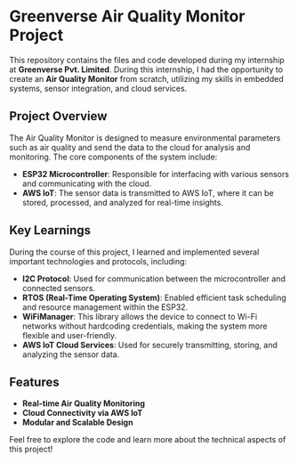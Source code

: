 # Greenverse Air Quality Monitor Project

This repository contains the files and code developed during my internship at **Greenverse Pvt. Limited**. During this internship, I had the opportunity to create an **Air Quality Monitor** from scratch, utilizing my skills in embedded systems, sensor integration, and cloud services.

## Project Overview

The Air Quality Monitor is designed to measure environmental parameters such as air quality and send the data to the cloud for analysis and monitoring. The core components of the system include:

- **ESP32 Microcontroller**: Responsible for interfacing with various sensors and communicating with the cloud.
- **AWS IoT**: The sensor data is transmitted to AWS IoT, where it can be stored, processed, and analyzed for real-time insights.

## Key Learnings

During the course of this project, I learned and implemented several important technologies and protocols, including:

- **I2C Protocol**: Used for communication between the microcontroller and connected sensors.
- **RTOS (Real-Time Operating System)**: Enabled efficient task scheduling and resource management within the ESP32.
- **WiFiManager**: This library allows the device to connect to Wi-Fi networks without hardcoding credentials, making the system more flexible and user-friendly.
- **AWS IoT Cloud Services**: Used for securely transmitting, storing, and analyzing the sensor data.

## Features

- **Real-time Air Quality Monitoring**
- **Cloud Connectivity via AWS IoT**
- **Modular and Scalable Design**

Feel free to explore the code and learn more about the technical aspects of this project!
